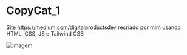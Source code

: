 # CopyCat_1
Site https://medium.com/digitalproductsdev recriado por mim usando HTML, CSS, JS e Tailwind CSS


![imagem](copycat_1/img_princ.png)
